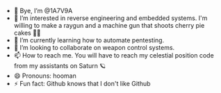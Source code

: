 - 👋 Bye, I’m @1A7V9A
- 👀 I’m interested in reverse engineering and embedded systems. I'm willing to make a raygun and a machine gun that shoots cherry pie cakes 🍒🥧
- 🌱 I’m currently learning how to automate pentesting.
- 💞️ I’m looking to collaborate on weapon control systems.
- 📫 How to reach me. You will have to reach my celestial position code from my assistants on Saturn 🪐
- 😄 Pronouns: hooman
- ⚡ Fun fact: Github knows that I don't like Github

<!---
1A7V9A/1A7V9A is a ✨ special ✨ repository because its `README.md` (this file) appears on your GitHub profile.
You can click the Preview link to take a look at your changes.
--->
